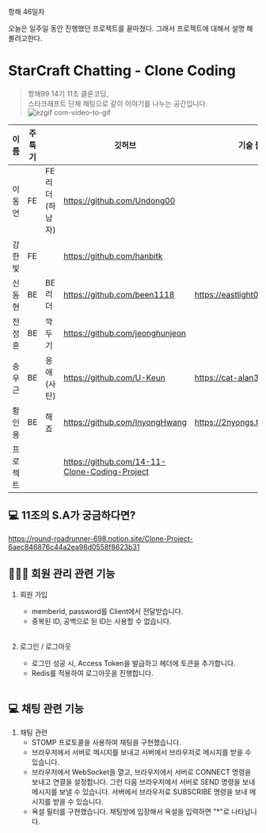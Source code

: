 항해 46일차

오늘은 일주일 동안 진행했던 프로젝트를 끝마쳤다. 그래서 프로젝트에 대해서 설명 해볼려고한다.

# StarCraft Chatting - Clone Coding

> 항해99 14기 11조 클론코딩, <br>
> 스타크래프트 단체 채팅으로 같이 이야기를 나누는 공간입니다.
> ![ezgif com-video-to-gif](https://github.com/14-11-Clone-Coding-Project/BE/assets/123082067/a1bb6c0f-71ae-4670-85b1-7eba88db0a9b)

| 이름     | 주특기 |                 | 깃허브                                        | 기술 블로그                        |
| -------- | ------ | --------------- | --------------------------------------------- | ---------------------------------- |
| 이동언   | FE     | FE 리더(하남자) | https://github.com/Undong00                   |                                    |
| 강한빛   | FE     |                 | https://github.com/hanbitk                    |                                    |
| 신동현   | BE     | BE 리더         | https://github.com/been1118                   | https://eastlight0418.tistory.com/ |
| 전정훈   | BE     | 깍두기          | https://github.com/jeonghunjeon               |                                    |
| 송우근   | BE     | 응애(사탄)      | https://github.com/U-Keun                     | https://cat-alan3.tistory.com/     |
| 황인용   | BE     | 해죠            | https://github.com/InyongHwang                | https://2nyongs.tistory.com/       |
| 프로젝트 |        |                 | https://github.com/14-11-Clone-Coding-Project |                                    |

## 💻 11조의 S.A가 궁금하다면?

https://round-roadrunner-698.notion.site/Clone-Project-6aec846876c44a2ea98d0558f8623b31
<br>

## 🧑‍🤝‍🧑 회원 관리 관련 기능

1. 회원 가입<br>

   - memberId, password를 Client에서 전달받습니다.<br>
   - 중복된 ID, 공백으로 된 ID는 사용할 수 없습니다.<br>
     <br>

2. 로그인 / 로그아웃<br>
   - 로그인 성공 시, Access Token을 발급하고 헤더에 토큰을 추가합니다.<br>
   - Redis를 적용하여 로그아웃을 진행합니다.<br>
     <br>

## 💻 채팅 관련 기능

1. 채팅 관련<br>
   - STOMP 프로토콜을 사용하여 채팅을 구현했습니다.<br>
   - 브라우저에서 서버로 메시지를 보내고 서버에서 브라우저로 메시지를 받을 수 있습니다.<br>
   - 브라우저에서 WebSocket을 열고, 브라우저에서 서버로 CONNECT 명령을 보내고 연결을 설정합니다. 그런 다음 브라우저에서 서버로 SEND 명령을 보내 메시지를 보낼 수 있습니다. 서버에서 브라우저로 SUBSCRIBE 명령을 보내 메시지를 받을 수 있습니다.<br>
   - 욕설 필터를 구현했습니다. 채팅방에 입장해서 욕설을 입력하면 "\*"로 나타납니다.<br>
